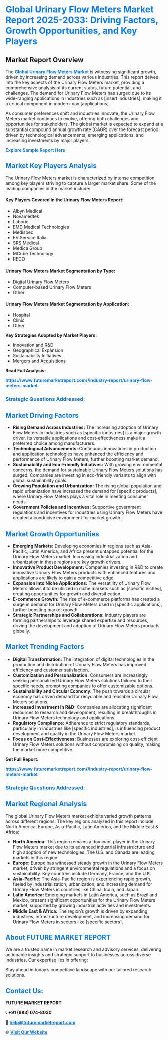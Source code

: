 <h1 style="color: #007BFF;">Global Urinary Flow Meters Market Report 2025-2033: Driving Factors, Growth Opportunities, and Key Players</h1>

<section id="overview">
<h2>Market Report Overview</h2>
<p>The <a href="https://www.futuremarketreport.com//industry-report/urinary-flow-meters-market" style="color: #007BFF; text-decoration: none;"><strong>Global Urinary Flow Meters Market</strong></a> is witnessing significant growth, driven by increasing demand across various industries. This report delves into the key aspects of the Urinary Flow Meters market, providing a comprehensive analysis of its current status, future potential, and challenges. The demand for Urinary Flow Meters has surged due to its wide-ranging applications in industries such as [insert industries], making it a critical component in modern-day [applications].</p>
<p>As consumer preferences shift and industries innovate, the Urinary Flow Meters market continues to evolve, offering both challenges and opportunities for stakeholders. The global market is expected to expand at a substantial compound annual growth rate (CAGR) over the forecast period, driven by technological advancements, emerging applications, and increasing investments by major players.</p>
</section>

<section id="overview">
<p><a href="https://www.futuremarketreport.com//request-sample/reportId=64534" style="color: #007BFF; text-decoration: none;"><strong>Explore Sample Report Here</strong></a></p>
</section>

<section id="key-players">
<h2 style="color: #007BFF;">Market Key Players Analysis</h2>
<p>The Urinary Flow Meters market is characterized by intense competition among key players striving to capture a larger market share. Some of the leading companies in the market include:</p>
<h4>Key Players Covered in the Urinary Flow Meters Report:</h4>
<ul><li>Albyn Medical</li><li>Novamedtek</li><li>Laborie</li><li>EMD Medical Technologies</li><li>Medispec</li><li>EV Service Italia</li><li>SRS Medical</li><li>Medica Group</li><li>MCube Technology</li><li>RECO</li></ul>
<h4>Urinary Flow Meters Market Segmentation by Type:</h4>
<ul><li>Digital Urinary Flow Meters</li><li>Computer-based Urinary Flow Meters</li><li>Other</li></ul>

<h4>Urinary Flow Meters Market Segmentation by Application:</h4>
<ul><li>Hospital</li><li>Clinic</li><li>Other</li></ul>
<p><strong>Key Strategies Adopted by Market Players:</strong></p>
<ul>
<li>Innovation and R&D</li>
<li>Geographical Expansion</li>
<li>Sustainability Initiatives</li>
<li>Mergers and Acquisitions</li>
</ul>
</section>

<section>
<p><strong>Read Full Analysis: </strong></p><a href="https://www.futuremarketreport.com//industry-report/urinary-flow-meters-market" style="color: #007BFF; text-decoration: none;"><strong>https://www.futuremarketreport.com//industry-report/urinary-flow-meters-market</strong></a>
<h3 style="color: #007BFF;">Strategic Questions Addressed:</h3>
</section>

<section id="driving-factors">
<h2 style="color: #007BFF;">Market Driving Factors</h2>
<ul>
<li><strong>Rising Demand Across Industries:</strong> The increasing adoption of Urinary Flow Meters in industries such as [specific industries] is a major growth driver. Its versatile applications and cost-effectiveness make it a preferred choice among manufacturers.</li>
<li><strong>Technological Advancements:</strong> Continuous innovations in production and application technologies have enhanced the efficiency and performance of Urinary Flow Meters, further boosting market demand.</li>
<li><strong>Sustainability and Eco-Friendly Initiatives:</strong> With growing environmental concerns, the demand for sustainable Urinary Flow Meters solutions has surged. Companies are investing in eco-friendly variants to align with global sustainability goals.</li>
<li><strong>Growing Population and Urbanization:</strong> The rising global population and rapid urbanization have increased the demand for [specific products], where Urinary Flow Meters plays a vital role in meeting consumer needs.</li>
<li><strong>Government Policies and Incentives:</strong> Supportive government regulations and incentives for industries using Urinary Flow Meters have created a conducive environment for market growth.</li>
</ul>
</section>

<section id="growth-opportunities">
<h2 style="color: #007BFF;">Market Growth Opportunities</h2>
<ul>
<li><strong>Emerging Markets:</strong> Developing economies in regions such as Asia-Pacific, Latin America, and Africa present untapped potential for the Urinary Flow Meters market. Increasing industrialization and urbanization in these regions are key growth drivers.</li>
<li><strong>Innovative Product Development:</strong> Companies investing in R&D to create innovative Urinary Flow Meters products with enhanced features and applications are likely to gain a competitive edge.</li>
<li><strong>Expansion into Niche Applications:</strong> The versatility of Urinary Flow Meters allows it to be utilized in niche markets such as [specific niches], creating opportunities for growth and diversification.</li>
<li><strong>E-commerce Growth:</strong> The rise of e-commerce platforms has created a surge in demand for Urinary Flow Meters used in [specific applications], further boosting market growth.</li>
<li><strong>Strategic Partnerships and Collaborations:</strong> Industry players are forming partnerships to leverage shared expertise and resources, driving the development and adoption of Urinary Flow Meters products globally.</li>
</ul>
</section>

<section id="trending-factors">
<h2 style="color: #007BFF;">Market Trending Factors</h2>
<ul>
<li><strong>Digital Transformation:</strong> The integration of digital technologies in the production and distribution of Urinary Flow Meters has improved efficiency and customer satisfaction.</li>
<li><strong>Customization and Personalization:</strong> Consumers are increasingly seeking personalized Urinary Flow Meters solutions tailored to their specific needs, prompting companies to offer customizable options.</li>
<li><strong>Sustainability and Circular Economy:</strong> The push towards a circular economy has driven demand for recyclable and reusable Urinary Flow Meters solutions.</li>
<li><strong>Increased Investment in R&D:</strong> Companies are allocating significant resources to research and development, resulting in breakthroughs in Urinary Flow Meters technology and applications.</li>
<li><strong>Regulatory Compliance:</strong> Adherence to strict regulatory standards, particularly in industries like [specific industries], is influencing product development and quality in the Urinary Flow Meters market.</li>
<li><strong>Focus on Cost-Effectiveness:</strong> Businesses are exploring cost-efficient Urinary Flow Meters solutions without compromising on quality, making the market more competitive.</li>
</ul>
</section>

<section>
<p><strong>Get Full Report: </strong></p><a href="https://www.futuremarketreport.com//industry-report/urinary-flow-meters-market" style="color: #007BFF; text-decoration: none;"><strong>https://www.futuremarketreport.com//industry-report/urinary-flow-meters-market</strong></a>
<h3 style="color: #007BFF;">Strategic Questions Addressed:</h3>
</section>


<section id="regional-analysis">
<h2 style="color: #007BFF;">Market Regional Analysis</h2>
<p>The global Urinary Flow Meters market exhibits varied growth patterns across different regions. The key regions analyzed in this report include North America, Europe, Asia-Pacific, Latin America, and the Middle East & Africa:</p>
<ul>
<li><strong>North America:</strong> This region remains a dominant player in the Urinary Flow Meters market due to its advanced industrial infrastructure and high adoption of new technologies. The U.S. and Canada are leading markets in this region.</li>
<li><strong>Europe:</strong> Europe has witnessed steady growth in the Urinary Flow Meters market, driven by stringent environmental regulations and a focus on sustainability. Key countries include Germany, France, and the U.K.</li>
<li><strong>Asia-Pacific:</strong> The Asia-Pacific region is experiencing rapid growth, fueled by industrialization, urbanization, and increasing demand for Urinary Flow Meters in countries like China, India, and Japan.</li>
<li><strong>Latin America:</strong> Emerging markets in Latin America, such as Brazil and Mexico, present significant opportunities for the Urinary Flow Meters market, supported by growing industrial activities and investments.</li>
<li><strong>Middle East & Africa:</strong> The region’s growth is driven by expanding industries, infrastructure development, and increasing demand for Urinary Flow Meters in sectors like [specific sectors].</li>
</ul>
</section>

<footer>
<h2 style="color: #007BFF;">About FUTURE MARKET REPORT</h2>
<p>We are a trusted name in market research and advisory services, delivering actionable insights and strategic support to businesses across diverse industries. Our expertise lies in offering:</p>

<p>Stay ahead in today’s competitive landscape with our tailored research solutions.</p>

<h2 style="color: #007BFF;">Contact Us:</h2>
<p><strong>FUTURE MARKET REPORT</strong></p>
<p>📞 <strong>+91 (883) 074-8030</strong></p>
<p>📧 <strong><a href="mailto:help@futuremarketreport.com" style="color: #007BFF;">help@futuremarketreport.com</a></strong></p>
<p>🌐 <strong><a href="https://www.futuremarketreport.com/" style="color: #007BFF;">Visit Our Website</a></strong></p>
</footer>